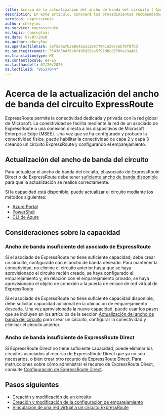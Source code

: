 ```yaml
---
title: Acerca de la actualización del ancho de banda del circuito | Azure ExpressRoute
description: En este artículo, conocerá los procedimientos recomendados para actualizar el ancho de banda del circuito ExpressRoute.
services: expressroute
author: cherylmc
ms.service: expressroute
ms.topic: conceptual
ms.date: 07/07/2020
ms.author: cherylmc
ms.openlocfilehash: a8f5aaa7b2a054aa31198779414387cebf0f0fbd
ms.sourcegitcommit: 3543d3b4f6c6f496d22ea5f97d8cd2700ac9a481
ms.translationtype: HT
ms.contentlocale: es-ES
ms.lasthandoff: 07/20/2020
ms.locfileid: "86537044"
---
```

# <a name="about-upgrading-expressroute-circuit-bandwidth"></a>Acerca de la actualización del ancho de banda del circuito ExpressRoute

ExpressRoute permite la conectividad dedicada y privada con la red global de Microsoft. La conectividad se facilita mediante la red de un asociado de ExpressRoute o una conexión directa a los dispositivos de Microsoft Enterprise Edge (MSEE). Una vez que se ha configurado y probado la conectividad física, puede habilitar la conectividad de capa 2 y capa 3 creando un circuito ExpressRoute y configurando el emparejamiento.

## <a name="upgrade-circuit-bandwidth"></a><a name="upgrade"></a>Actualización del ancho de banda del circuito

Para actualizar el ancho de banda del circuito, el asociado de ExpressRoute Direct o de ExpressRoute debe tener [suficiente ancho de banda disponible](#considerations) para que la actualización se realice correctamente.

Si la capacidad está disponible, puede actualizar el circuito mediante los métodos siguientes:

* [Azure Portal](expressroute-howto-circuit-portal-resource-manager.md#modify)
* [PowerShell](expressroute-howto-circuit-arm.md#modify)
* [CLI de Azure](howto-circuit-cli.md#modify)

## <a name="capacity-considerations"></a><a name="considerations"></a>Consideraciones sobre la capacidad

### <a name="insufficient-expressroute-partner-bandwidth"></a><a name="bandwidth"></a>Ancho de banda insuficiente del asociado de ExpressRoute

Si el asociado de ExpressRoute no tiene suficiente capacidad, debe crear un circuito, configurado con el ancho de banda deseado. Para mantener la conectividad, no elimine el circuito anterior hasta que se haya aprovisionado el circuito recién creado, se haya configurado el emparejamiento y, en relación con el emparejamiento privado, se haya aprovisionado el objeto de conexión a la puerta de enlace de red virtual de ExpressRoute.

Si el asociado de ExpressRoute no tiene suficiente capacidad disponible, debe solicitar capacidad adicional en la ubicación de emparejamiento deseada. Una vez aprovisionada la nueva capacidad, puede usar los pasos que se incluyen en los artículos de la sección [Actualización del ancho de banda del circuito](#upgrade) para crear un circuito, configurar la conectividad y eliminar el circuito anterior.


### <a name="insufficient-expressroute-direct-bandwidth"></a><a name="bandwidth"></a>Ancho de banda insuficiente de ExpressRoute Direct

Si ExpressRoute Direct no tiene suficiente capacidad, puede eliminar los circuitos asociados al recurso de ExpressRoute Direct que ya no son necesarios, o bien crear otro recurso de ExpressRoute Direct. Para instrucciones sobre cómo administrar el recurso de ExpressRoute Direct, consulte [Configuración de ExpressRoute Direct](how-to-expressroute-direct-portal.md).

## <a name="next-steps"></a>Pasos siguientes

* [Creación y modificación de un circuito](expressroute-howto-circuit-portal-resource-manager.md)
* [Creación y modificación de la configuración de emparejamiento](expressroute-howto-routing-portal-resource-manager.md)
* [Vinculación de una red virtual a un circuito ExpressRoute](expressroute-howto-linkvnet-portal-resource-manager.md)
